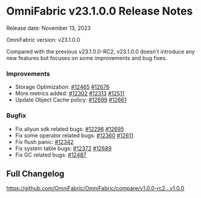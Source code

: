 # **OmniFabric v23.1.0.0 Release Notes**

Release date: November 13, 2023

OmniFabric version: v23.1.0.0

Compared with the previous v23.1.0.0-RC2, v23.1.0.0 doesn't introduce any new features but focuses on some improvements and bug fixes.

### Improvements

* Storage Optimization: [#12465](https://github.com/OmniFabric/OmniFabric/pull/12465) [#12676](https://github.com/OmniFabric/OmniFabric/pull/12676)
* More metrics added: [#12302](https://github.com/OmniFabric/OmniFabric/pull/12302) [#12313](https://github.com/OmniFabric/OmniFabric/pull/12313) [#12511](https://github.com/OmniFabric/OmniFabric/pull/12511)
* Update Object Cache policy: [#12699](https://github.com/OmniFabric/OmniFabric/pull/12699) [#12661](https://github.com/OmniFabric/OmniFabric/pull/12661)

### Bugfix

* Fix aliyun sdk related bugs: [#12296](https://github.com/OmniFabric/OmniFabric/pull/12296) [#12695](https://github.com/OmniFabric/OmniFabric/pull/12695)
* Fix some operator related bugs: [#12360](https://github.com/OmniFabric/OmniFabric/pull/12360) [#12611](https://github.com/OmniFabric/OmniFabric/pull/12611)
* Fix flush panic: [#12342](https://github.com/OmniFabric/OmniFabric/pull/12342)
* Fix system table bugs: [#12372](https://github.com/OmniFabric/OmniFabric/pull/12372) [#12689](https://github.com/OmniFabric/OmniFabric/pull/12689)
* Fix GC related bugs: [#12487](https://github.com/OmniFabric/OmniFabric/pull/12487)

## Full Changelog

<https://github.com/OmniFabric/OmniFabric/compare/v1.0.0-rc2...v1.0.0>